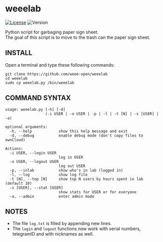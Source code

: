 # weeelab
[![License](http://img.shields.io/:license-GPL3.0-blue.svg)](http://www.gnu.org/licenses/gpl-3.0.html)
![Version](https://img.shields.io/badge/version-2.0-yellow.svg)

Python script for garbaging paper sign sheet.  
The goal of this script is to move to the trash can the paper sign sheet.

## INSTALL

Open a terminal and type these following commands:

    git clone https://github.com/weee-open/weeelab
    cd weeelab
    sudo cp weeelab.py /bin/weeelab

## COMMAND SYNTAX

    usage: weeelab.py [-h] [-d]
                      (-i USER | -o USER | -p | -l | -t [N] | -s [USER] | -a)

    optional arguments:
      -h, --help            show this help message and exit
      -d, --debug           enable debug mode (don't copy files to ownCloud)

    Actions:
      -i USER, --login USER
                            log in USER
      -o USER, --logout USER
                            log out USER
      -p, --inlab           show who's in lab (logged in)
      -l, --log             show log file
      -t [N], --top [N]     show top N users by hours spent in lab (default 10)
      -s [USER], --stat [USER]
                            show stats for USER or for everyone
      -a, --admin           enter admin mode

## NOTES

- The file `log.txt` is filled by appending new lines.
- The `login` and `logout` functions now work with serial numbers, telegramID and
with nicknames as well.
